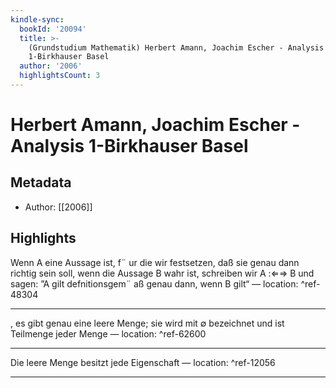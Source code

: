 ```yaml
---
kindle-sync:
  bookId: '20094'
  title: >-
    (Grundstudium Mathematik) Herbert Amann, Joachim Escher - Analysis
    1-Birkhauser Basel
  author: '2006'
  highlightsCount: 3
---
```

# Herbert Amann, Joachim Escher - Analysis 1-Birkhauser Basel
## Metadata
* Author: [[2006]]

## Highlights
Wenn A eine Aussage ist, f¨ ur die wir festsetzen, daß sie genau dann richtig sein soll, wenn die Aussage B wahr ist, schreiben wir A :⇐⇒ B und sagen: ”A gilt defnitionsgem¨ aß genau dann, wenn B gilt“ — location: []() ^ref-48304

---
, es gibt genau eine leere Menge; sie wird mit ∅ bezeichnet und ist Teilmenge jeder Menge — location: []() ^ref-62600

---
Die leere Menge besitzt jede Eigenschaft — location: []() ^ref-12056

---
